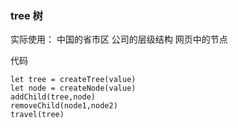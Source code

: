 ### tree 树

实际使用：
中国的省市区
公司的层级结构
网页中的节点

代码

```
let tree = createTree(value)
let node = createNode(value)
addChild(tree,node)
removeChild(node1,node2)
travel(tree)
```

